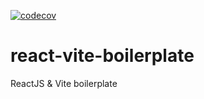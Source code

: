 [![codecov](https://codecov.io/github/Grimowsky/react-vite-boilerplate/branch/main/graph/badge.svg?token=S5J8L1MH5Q)](https://codecov.io/github/Grimowsky/react-vite-boilerplate)

# react-vite-boilerplate
ReactJS &amp; Vite boilerplate
